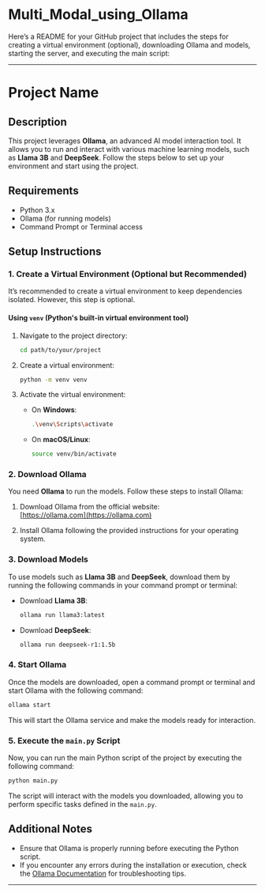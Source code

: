 # Multi_Modal_using_Ollama

Here’s a README for your GitHub project that includes the steps for creating a virtual environment (optional), downloading Ollama and models, starting the server, and executing the main script:

---

# Project Name

## Description

This project leverages **Ollama**, an advanced AI model interaction tool. It allows you to run and interact with various machine learning models, such as **Llama 3B** and **DeepSeek**. Follow the steps below to set up your environment and start using the project.

## Requirements

- Python 3.x
- Ollama (for running models)
- Command Prompt or Terminal access

## Setup Instructions

### 1. Create a Virtual Environment (Optional but Recommended)

It’s recommended to create a virtual environment to keep dependencies isolated. However, this step is optional.

#### Using `venv` (Python's built-in virtual environment tool)

1. Navigate to the project directory:
   ```bash
   cd path/to/your/project
   ```

2. Create a virtual environment:
   ```bash
   python -m venv venv
   ```

3. Activate the virtual environment:
   - On **Windows**:
     ```bash
     .\venv\Scripts\activate
     ```
   - On **macOS/Linux**:
     ```bash
     source venv/bin/activate
     ```

### 2. Download Ollama

You need **Ollama** to run the models. Follow these steps to install Ollama:

1. Download Ollama from the official website:  
   [https://ollama.com](https://ollama.com)

2. Install Ollama following the provided instructions for your operating system.

### 3. Download Models

To use models such as **Llama 3B** and **DeepSeek**, download them by running the following commands in your command prompt or terminal:

- Download **Llama 3B**:
  ```bash
  ollama run llama3:latest
  ```

- Download **DeepSeek**:
  ```bash
  ollama run deepseek-r1:1.5b
  ```

### 4. Start Ollama

Once the models are downloaded, open a command prompt or terminal and start Ollama with the following command:

```bash
ollama start
```

This will start the Ollama service and make the models ready for interaction.

### 5. Execute the `main.py` Script

Now, you can run the main Python script of the project by executing the following command:

```bash
python main.py
```

The script will interact with the models you downloaded, allowing you to perform specific tasks defined in the `main.py`.

## Additional Notes

- Ensure that Ollama is properly running before executing the Python script.
- If you encounter any errors during the installation or execution, check the [Ollama Documentation](https://ollama.com/docs) for troubleshooting tips.

---

